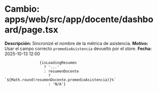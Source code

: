 # Cambio: apps/web/src/app/docente/dashboard/page.tsx
**Descripción:** Sincronizé el nombre de la métrica de asistencia.
**Motivo:** Usar el campo correcto `promedioAsistencia` devuelto por el store.
**Fecha:** 2025-10-13 12:00
```tsx
                {isLoadingResumen
                  ? '...'
                  : resumenDocente
                    ? `${Math.round(resumenDocente.promedioAsistencia)}%`
                    : 'N/A'}
```
